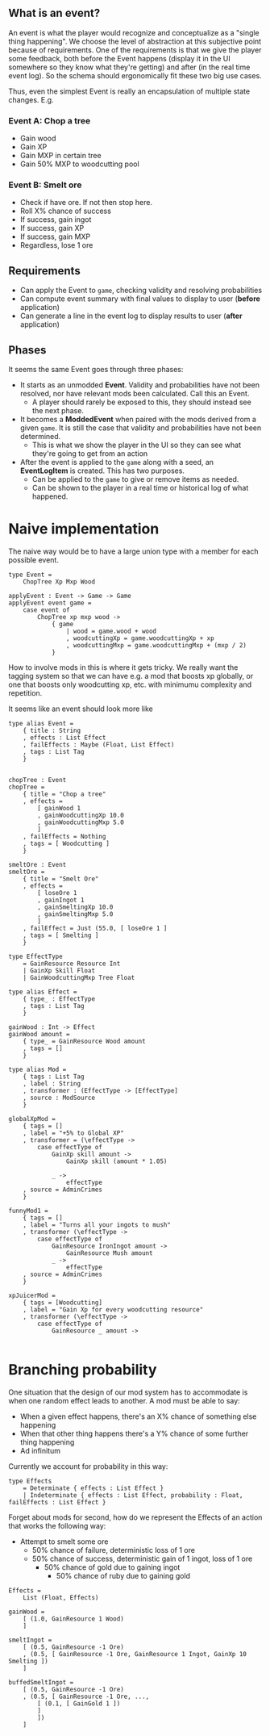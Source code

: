## What is an event?
An event is what the player would recognize and conceptualize as a "single thing happening". We choose the level of abstraction at this subjective point because of requirements. One of the requirements is that we give the player some feedback, both before the Event happens (display it in the UI somewhere so they know what they're getting) and after (in the real time event log). So the schema should ergonomically fit these two big use cases.

Thus, even the simplest Event is really an encapsulation of multiple state changes. E.g.

### Event A: Chop a tree
* Gain wood
* Gain XP
* Gain MXP in certain tree
* Gain 50% MXP to woodcutting pool

### Event B: Smelt ore
* Check if have ore. If not then stop here.
* Roll X% chance of success
* If success, gain ingot
* If success, gain XP
* If success, gain MXP
* Regardless, lose 1 ore

## Requirements
* Can apply the Event to `game`, checking validity and resolving probabilities
* Can compute event summary with final values to display to user (**before** application)
* Can generate a line in the event log to display results to user (**after** application)

## Phases 
It seems the same Event goes through three phases:
* It starts as an unmodded **Event**. Validity and probabilities have not been resolved, nor have relevant mods been calculated. Call this an Event.
	* A player should rarely be exposed to this, they should instead see the next phase.
* It becomes a **ModdedEvent** when paired with the mods derived from a given `game`. It is still the case that validity and probabilities have not been determined.
	* This is what we show the player in the UI so they can see what they're going to get from an action
* After the event is applied to the `game` along with a seed, an **EventLogItem** is created. This has two purposes.
	* Can be applied to the `game` to give or remove items as needed.
	* Can be shown to the player in a real time or historical log of what happened.


# Naive implementation
The naive way would be to have a large union type with a member for each possible event. 
```
type Event =
	ChopTree Xp Mxp Wood

applyEvent : Event -> Game -> Game
applyEvent event game =
	case event of
		ChopTree xp mxp wood ->
			{ game
				| wood = game.wood + wood
				, woodcuttingXp = game.woodcuttingXp + xp
				, woodcuttingMxp = game.woodcuttingMxp + (mxp / 2)
			}
```

How to involve mods in this is where it gets tricky. We really want the tagging system so that we can have e.g. a mod that boosts xp globally, or one that boosts only woodcutting xp, etc. with minimumu complexity and repetition.

It seems like an event should look more like 
```
type alias Event =
	{ title : String
	, effects : List Effect
	, failEffects : Maybe (Float, List Effect)
	, tags : List Tag
	}


chopTree : Event
chopTree =
	{ title = "Chop a tree"
	, effects =
		[ gainWood 1
		, gainWoodcuttingXp 10.0
		, gainWoodcuttingMxp 5.0
		]
	, failEffects = Nothing
	, tags = [ Woodcutting ]
	}

smeltOre : Event
smeltOre =
	{ title = "Smelt Ore"
	, effects =
		[ loseOre 1
		, gainIngot 1
		, gainSmeltingXp 10.0
		, gainSmeltingMxp 5.0
		]
	, failEffect = Just (55.0, [ loseOre 1 ]
	, tags = [ Smelting ]
	}

type EffectType
	= GainResource Resource Int
	| GainXp Skill Float
	| GainWoodcuttingMxp Tree Float

type alias Effect =
	{ type_ : EffectType
	, tags : List Tag
	}

gainWood : Int -> Effect
gainWood amount =
	{ type_ = GainResource Wood amount
	, tags = []
	}

type alias Mod =
	{ tags : List Tag
	, label : String
	, transformer : (EffectType -> [EffectType]
	, source : ModSource
	}

globalXpMod =
	{ tags = []
	, label = "+5% to Global XP"
	, transformer = (\effectType ->
		case effectType of
			GainXp skill amount ->
				GainXp skill (amount * 1.05)
				
			_ ->
				effectType
	, source = AdminCrimes
	}

funnyMod1 =
	{ tags = []
	, label = "Turns all your ingots to mush"
	, transformer (\effectType ->
		case effectType of
			GainResource IronIngot amount ->
				GainResource Mush amount
			_ ->
				effectType
	, source = AdminCrimes
	}

xpJuicerMod =
	{ tags = [Woodcutting]
	, label = "Gain Xp for every woodcutting resource"
	, transformer (\effectType ->
		case effectType of
			GainResource _ amount ->
				
```

# Branching probability
One situation that the design of our mod system has to accommodate is when one random effect leads to another. A mod must be able to say:
* When a given effect happens, there's an X% chance of something else happening
* When that other thing happens there's a Y% chance of some further thing happening
* Ad infinitum

Currently we account for probability in this way:
```
type Effects
    = Determinate { effects : List Effect }
    | Indeterminate { effects : List Effect, probability : Float, failEffects : List Effect }
```

Forget about mods for second, how do we represent the Effects of an action that works the following way:
* Attempt to smelt some ore
	* 50% chance of failure, deterministic loss of 1 ore
	* 50% chance of success, deterministic gain of 1 ingot, loss of 1 ore
		* 50% chance of gold due to gaining ingot
			* 50% chance of ruby due to gaining gold

```
Effects =
	List (Float, Effects)

gainWood =
	[ (1.0, GainResource 1 Wood)
	]

smeltIngot =
	[ (0.5, GainResource -1 Ore)
	, (0.5, [ GainResource -1 Ore, GainResource 1 Ingot, GainXp 10 Smelting ])
	]

buffedSmeltIngot =
	[ (0.5, GainResource -1 Ore)
	, (0.5, [ GainResource -1 Ore, ...,
		[ (0.1, [ GainGold 1 ])
		]
		])
	]

```